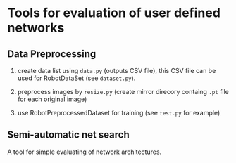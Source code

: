 # Tools for evaluation of user defined networks


## Data Preprocessing

1. create data list using `data.py` (outputs CSV file), 
   this CSV file can be used for RobotDataSet (see `dataset.py`).
   
2. preprocess images by `resize.py` (create mirror direcory containg `.pt` file
   for each original image)
   
3. use RobotPreprocessedDataset for training (see `test.py` for example)

## Semi-automatic net search

A tool for simple evaluating of network architectures.
